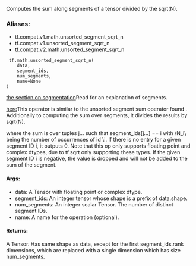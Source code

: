 Computes the sum along segments of a tensor divided by the sqrt(N).
### Aliases:
- tf.compat.v1.math.unsorted_segment_sqrt_n
- tf.compat.v1.unsorted_segment_sqrt_n
- tf.compat.v2.math.unsorted_segment_sqrt_n

```
 tf.math.unsorted_segment_sqrt_n(
    data,
    segment_ids,
    num_segments,
    name=None
)
```
[the section on segmentation](https://tensorflow.org/api_docs/python/tf/math#Segmentation)Read  for an explanation of segments.

[here](https://tensorflow.google.cn/api_docs/api_docs/python/math_ops#UnsortedSegmentSum)This operator is similar to the unsorted segment sum operator found . Additionally to computing the sum over segments, it divides the results by sqrt(N).

where the sum is over tuples j... such that segment_ids[j...] == i with \N_i\ being the number of occurrences of id \i\.
If there is no entry for a given segment ID i, it outputs 0.
Note that this op only supports floating point and complex dtypes, due to tf.sqrt only supporting these types.
If the given segment ID i is negative, the value is dropped and will not be added to the sum of the segment.
#### Args:
- data: A Tensor with floating point or complex dtype.
- segment_ids: An integer tensor whose shape is a prefix of data.shape.
- num_segments: An integer scalar Tensor. The number of distinct segment IDs.
- name: A name for the operation (optional).
#### Returns:
A Tensor. Has same shape as data, except for the first segment_ids.rank dimensions, which are replaced with a single dimension which has size num_segments.
